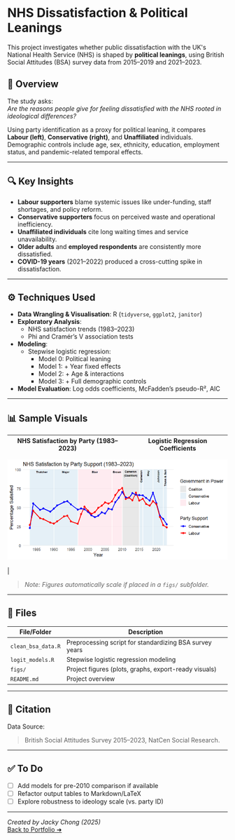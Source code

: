 # NHS Dissatisfaction & Political Leanings

This project investigates whether public dissatisfaction with the UK's National Health Service (NHS) is shaped by **political leanings**, using British Social Attitudes (BSA) survey data from 2015–2019 and 2021–2023.

## 🧭 Overview

The study asks:  
*Are the reasons people give for feeling dissatisfied with the NHS rooted in ideological differences?*

Using party identification as a proxy for political leaning, it compares **Labour (left)**, **Conservative (right)**, and **Unaffiliated** individuals. Demographic controls include age, sex, ethnicity, education, employment status, and pandemic-related temporal effects.

---

## 🔍 Key Insights

- **Labour supporters** blame systemic issues like under-funding, staff shortages, and policy reform.
- **Conservative supporters** focus on perceived waste and operational inefficiency.
- **Unaffiliated individuals** cite long waiting times and service unavailability.
- **Older adults** and **employed respondents** are consistently more dissatisfied.
- **COVID-19 years** (2021–2022) produced a cross-cutting spike in dissatisfaction.

---

## ⚙️ Techniques Used

- **Data Wrangling & Visualisation**: R (`tidyverse`, `ggplot2`, `janitor`)
- **Exploratory Analysis**:
  - NHS satisfaction trends (1983–2023)
  - Phi and Cramér’s V association tests
- **Modeling**:
  - Stepwise logistic regression:
    - Model 0: Political leaning
    - Model 1: + Year fixed effects
    - Model 2: + Age & interactions
    - Model 3: + Full demographic controls
- **Model Evaluation**: Log odds coefficients, McFadden’s pseudo-R², AIC

---

## 📊 Sample Visuals

| NHS Satisfaction by Party (1983–2023) | Logistic Regression Coefficients |
|--------------------------------------|----------------------------------|
![NHS Satisfaction by Party](nhs_satisfaction_by_party.png)

 |

> *Note: Figures automatically scale if placed in a `figs/` subfolder.*

---

## 📁 Files

| File/Folder | Description |
|-------------|-------------|
| `clean_bsa_data.R` | Preprocessing script for standardizing BSA survey years |
| `logit_models.R` | Stepwise logistic regression modeling |
| `figs/` | Project figures (plots, graphs, export-ready visuals) |
| `README.md` | Project overview |

---

## 📌 Citation

Data Source:  
> British Social Attitudes Survey 2015–2023, NatCen Social Research.

---

## ✅ To Do

- [ ] Add models for pre-2010 comparison if available  
- [ ] Refactor output tables to Markdown/LaTeX  
- [ ] Explore robustness to ideology scale (vs. party ID)

---

*Created by Jacky Chong (2025)*  
[Back to Portfolio ➜](https://github.com/JackyChong611/PortfolioProjects)

